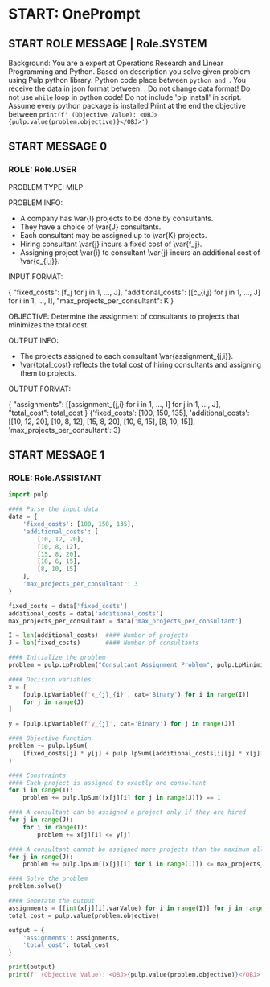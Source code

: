 # START: OnePrompt 
## START ROLE MESSAGE | Role.SYSTEM 
Background: You are a expert at Operations Research and Linear Programming and Python. Based on description you solve given problem using Pulp python library. Python code place between ```python and ```. You receive the data in json format between: <DATA></DATA>. Do not change data format! Do not use `while` loop in python code! Do not include 'pip install' in script. Assume every python package is installed Print at the end the objective between <OBJ></OBJ> `print(f' (Objective Value): <OBJ>{pulp.value(problem.objective)}</OBJ>')`  
## START MESSAGE 0 
### ROLE: Role.USER
<DESCRIPTION>
PROBLEM TYPE: MILP

PROBLEM INFO:

- A company has \var{I} projects to be done by consultants.
- They have a choice of \var{J} consultants.
- Each consultant may be assigned up to \var{K} projects. 
- Hiring consultant \var{j} incurs a fixed cost of \var{f_j}.
- Assigning project \var{i} to consultant \var{j} incurs an additional cost of \var{c_{i,j}}.

INPUT FORMAT: 

{
    "fixed_costs": [f_j for j in 1, ..., J],
    "additional_costs": [[c_{i,j} for j in 1, ..., J] for i in 1, ..., I],
    "max_projects_per_consultant": K
}

OBJECTIVE: Determine the assignment of consultants to projects that minimizes the total cost.

OUTPUT INFO:

- The projects assigned to each consultant \var{assignment_{j,i}}.
- \var{total_cost} reflects the total cost of hiring consultants and assigning them to projects.

OUTPUT FORMAT:

{
    "assignments": [[assignment_{j,i} for i in 1, ..., I] for j in 1, ..., J],
    "total_cost": total_cost
}
</DESCRIPTION>
<DATA>
{'fixed_costs': [100, 150, 135], 'additional_costs': [[10, 12, 20], [10, 8, 12], [15, 8, 20], [10, 6, 15], [8, 10, 15]], 'max_projects_per_consultant': 3}</DATA>


## START MESSAGE 1 
### ROLE: Role.ASSISTANT
```python
import pulp

#### Parse the input data
data = {
    'fixed_costs': [100, 150, 135],
    'additional_costs': [
        [10, 12, 20],
        [10, 8, 12],
        [15, 8, 20],
        [10, 6, 15],
        [8, 10, 15]
    ],
    'max_projects_per_consultant': 3
}

fixed_costs = data['fixed_costs']
additional_costs = data['additional_costs']
max_projects_per_consultant = data['max_projects_per_consultant']

I = len(additional_costs)  #### Number of projects
J = len(fixed_costs)       #### Number of consultants

#### Initialize the problem
problem = pulp.LpProblem("Consultant_Assignment_Problem", pulp.LpMinimize)

#### Decision variables
x = [
    [pulp.LpVariable(f'x_{j}_{i}', cat='Binary') for i in range(I)] 
    for j in range(J)
]

y = [pulp.LpVariable(f'y_{j}', cat='Binary') for j in range(J)]

#### Objective function
problem += pulp.lpSum(
    [fixed_costs[j] * y[j] + pulp.lpSum([additional_costs[i][j] * x[j][i] for i in range(I)]) for j in range(J)]
)

#### Constraints
#### Each project is assigned to exactly one consultant
for i in range(I):
    problem += pulp.lpSum([x[j][i] for j in range(J)]) == 1

#### A consultant can be assigned a project only if they are hired
for j in range(J):
    for i in range(I):
        problem += x[j][i] <= y[j]

#### A consultant cannot be assigned more projects than the maximum allowed
for j in range(J):
    problem += pulp.lpSum([x[j][i] for i in range(I)]) <= max_projects_per_consultant

#### Solve the problem
problem.solve()

#### Generate the output
assignments = [[int(x[j][i].varValue) for i in range(I)] for j in range(J)]
total_cost = pulp.value(problem.objective)

output = {
    'assignments': assignments,
    'total_cost': total_cost
}

print(output)
print(f' (Objective Value): <OBJ>{pulp.value(problem.objective)}</OBJ>')
```

